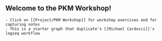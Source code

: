 ## Welcome to the PKM Workshop!
	- Click on [[Project/PKM Workshop]] for workshop exercises and for capturing notes
	- This is a starter graph that duplicate's [[Michael Carducci]]'s logseq workflow